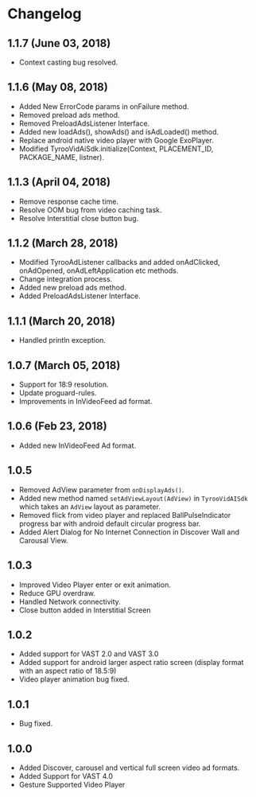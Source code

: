 Changelog
=====================

## 1.1.7 (June 03, 2018)
- Context casting bug resolved.

## 1.1.6 (May 08, 2018)
- Added New ErrorCode params in onFailure method.
- Removed preload ads method.
- Removed PreloadAdsListener Interface.
- Added new loadAds(), showAds() and isAdLoaded() method.
- Replace android native video player with Google ExoPlayer.
- Modified TyrooVidAiSdk.initialize(Context, PLACEMENT_ID, PACKAGE_NAME, listner).

## 1.1.3 (April 04, 2018)
- Remove response cache time.
- Resolve OOM bug from video caching task.
- Resolve Interstitial close button bug.

## 1.1.2 (March 28, 2018)
- Modified TyrooAdListener callbacks and added onAdClicked, onAdOpened, onAdLeftApplication etc methods.
- Change integration process.
- Added new preload ads method.
- Added PreloadAdsListener Interface.

## 1.1.1 (March 20, 2018)
- Handled println exception.

## 1.0.7 (March 05, 2018)
- Support for 18:9 resolution.
- Update proguard-rules.
- Improvements in InVideoFeed ad format.

## 1.0.6 (Feb 23, 2018)
- Added new InVideoFeed Ad format.

## 1.0.5
- Removed AdView parameter from ```onDisplayAds()```.
- Added new method named ```setAdViewLayout(AdView)``` in ```TyrooVidAISdk``` which takes an ```AdView``` layout as parameter.
- Removed flick from video player and replaced BallPulseIndicator progress bar with android default circular progress bar.
- Added Alert Dialog for No Internet Connection in Discover Wall and Carousal View.

## 1.0.3
- Improved Video Player enter or exit animation.
- Reduce GPU overdraw.
- Handled Network connectivity.
- Close button added in Interstitial Screen

## 1.0.2
- Added support for VAST 2.0 and VAST 3.0
- Added support for android larger aspect ratio screen (display format with an aspect ratio of 18.5:9)
- Video player animation bug fixed.

## 1.0.1
- Bug fixed.

## 1.0.0
- Added Discover, carousel and vertical full screen video ad formats.
- Added Support for VAST 4.0
- Gesture Supported Video Player
